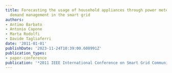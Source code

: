 ```yaml
---
title: Forecasting the usage of household appliances through power meter sensors for
  demand management in the smart grid
authors:
- Antimo Barbato
- Antonio Capone
- Marta Rodolfi
- Davide Tagliaferri
date: '2011-01-01'
publishDate: '2023-11-24T10:39:00.608991Z'
publication_types:
- paper-conference
publication: '*2011 IEEE International Conference on Smart Grid Communications (SmartGridComm)*'
---
```

